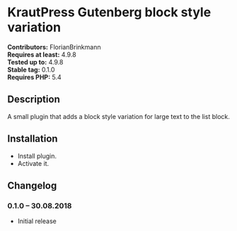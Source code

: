 # KrautPress Gutenberg block style variation 
**Contributors:** FlorianBrinkmann  
**Requires at least:** 4.9.8  
**Tested up to:** 4.9.8  
**Stable tag:** 0.1.0  
**Requires PHP:** 5.4  


## Description 

A small plugin that adds a block style variation for large text to the list block.

## Installation 

* Install plugin.
* Activate it.

## Changelog 

### 0.1.0 – 30.08.2018

* Initial release